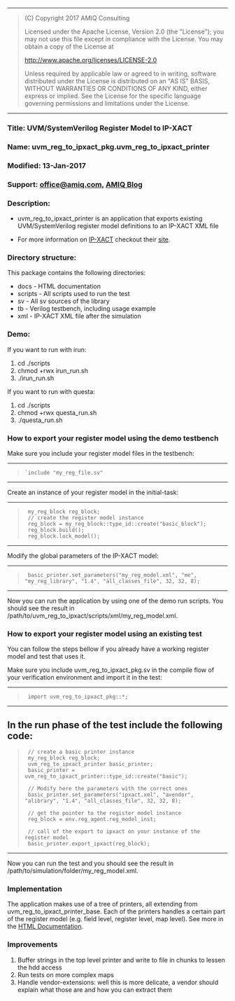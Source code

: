 --------------------------------------------------------------------------------
> (C) Copyright 2017 AMIQ Consulting
>
> Licensed under the Apache License, Version 2.0 (the "License");
> you may not use this file except in compliance with the License.
> You may obtain a copy of the License at
>
> http://www.apache.org/licenses/LICENSE-2.0
>
> Unless required by applicable law or agreed to in writing, software
> distributed under the License is distributed on an "AS IS" BASIS,
> WITHOUT WARRANTIES OR CONDITIONS OF ANY KIND, either express or implied.
> See the License for the specific language governing permissions and
> limitations under the License.
>
--------------------------------------------------------------------------------

### Title: UVM/SystemVerilog Register Model to IP-XACT ###

### Name: uvm_reg_to_ipxact_pkg.uvm_reg_to_ipxact_printer

### Modified: 13-Jan-2017

### Support: office@amiq.com, [AMIQ Blog](www.amiq.com/consulting/blog)

### Description: ###
   * uvm_reg_to_ipxact_printer is an application that exports existing UVM/SystemVerilog register model definitions to an IP-XACT XML file

* For more information on [IP-XACT](http://accellera.org/downloads/standards/ip-xact) checkout their [site](http://accellera.org/downloads/standards/ip-xact).

### Directory structure: ###
  This package contains the following directories:
   *   docs      - HTML documentation
   *   scripts   - All scripts used to run the test
   *   sv        - All sv sources of the library
   *   tb        - Verilog testbench, including usage example
   *   xml       - IP-XACT XML file after the simulation

### Demo: ###
If you want to run with irun:
1)   cd ./scripts
2)   chmod +rwx irun_run.sh
3)   ./irun_run.sh

If you want to run with questa:
1)   cd ./scripts
2)   chmod +rwx questa_run.sh
3)   ./questa_run.sh

### How to export your register model using the demo testbench ###

Make sure you include your register model files in the testbench:

--------------------------------------------------------------------------------
>     `include "my_reg_file.sv"
--------------------------------------------------------------------------------

Create an instance of your register model in the initial-task:

--------------------------------------------------------------------------------
>      my_reg_block reg_block;
>      // create the register model instance
>      reg_block = my_reg_block::type_id::create("basic_block");
>      reg_block.build();
>      reg_block.lock_model();
--------------------------------------------------------------------------------

Modify the global parameters of the IP-XACT model:

--------------------------------------------------------------------------------
>      basic_printer.set_parameters("my_reg_model.xml", "me", "my_reg_library", "1.4", "all_classes_file", 32, 32, 8);
--------------------------------------------------------------------------------

Now you can run the application by using one of the demo run scripts.
You should see the result in /path/to/uvm_reg_to_ipxact/scripts/xml/my_reg_model.xml.

### How to export your register model using an existing test ###

You can follow the steps bellow if you already have a working register model and test that uses it.

Make sure you include uvm_reg_to_ipxact_pkg.sv in the compile flow of your verification environment and import it in the test:

--------------------------------------------------------------------------------
>      import uvm_reg_to_ipxact_pkg::*;
--------------------------------------------------------------------------------

In the run phase of the test include the following code:
--------------------------------------------------------------------------------
>      // create a basic printer instance
>      my_reg_block reg_block;
>      uvm_reg_to_ipxact_printer basic_printer;
>      basic_printer = uvm_reg_to_ipxact_printer::type_id::create("basic");
>
>      // Modify here the parameters with the correct ones
>      basic_printer.set_parameters("ipxact.xml", "avendor", "alibrary", "1.4", "all_classes_file", 32, 32, 8);
>
>      // get the pointer to the register model instance
>      reg_block = env.reg_agent.reg_model_inst;
>
>      // call of the export to ipxact on your instance of the register model
>      basic_printer.export_ipxact(reg_block);
--------------------------------------------------------------------------------

Now you can run the test and you should see the result in /path/to/simulation/folder/my_reg_model.xml.

### Implementation ###

The application makes use of a tree of printers, all extending from uvm_reg_to_ipxact_printer_base.
Each of the printers handles a certain part of the register model (e.g. field level, register level, map level).
See more in the [HTML Documentation](https://github.com/amiq-consulting/uvm_reg_to_ipxact/tree/master/docs).

### Improvements ###

1. Buffer strings in the top level printer and write to file in chunks to lessen the hdd access
2. Run tests on more complex maps
3. Handle vendor-extensions: well this is more delicate, a vendor should explain what those are and how you can extract them


